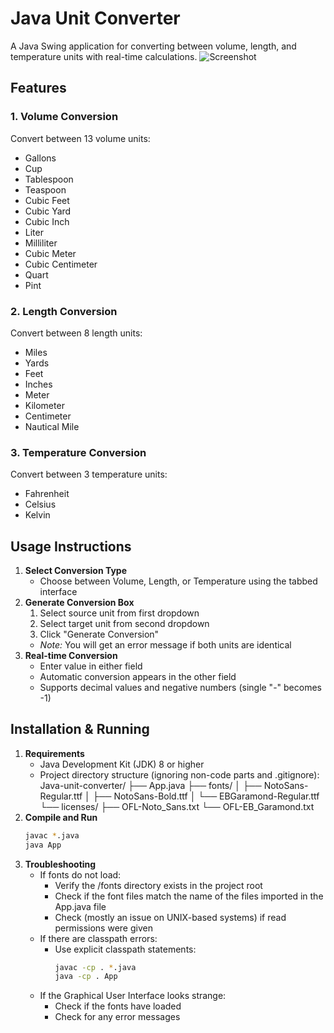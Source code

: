 # Java Unit Converter
A Java Swing application for converting between volume, length, and temperature units with real-time calculations.
![Screenshot](screenshot.png) <!-- Add actual screenshot if available -->
## Features
### 1. Volume Conversion
Convert between 13 volume units:
- Gallons
- Cup
- Tablespoon
- Teaspoon
- Cubic Feet
- Cubic Yard
- Cubic Inch
- Liter
- Milliliter
- Cubic Meter
- Cubic Centimeter
- Quart
- Pint
### 2. Length Conversion
Convert between 8 length units:
- Miles
- Yards
- Feet
- Inches
- Meter
- Kilometer
- Centimeter
- Nautical Mile
### 3. Temperature Conversion
Convert between 3 temperature units:
- Fahrenheit
- Celsius
- Kelvin
## Usage Instructions
1. **Select Conversion Type**
   - Choose between Volume, Length, or Temperature using the tabbed interface
2. **Generate Conversion Box**
   1. Select source unit from first dropdown
   2. Select target unit from second dropdown
   3. Click "Generate Conversion"
   - *Note:* You will get an error message if both units are identical
3. **Real-time Conversion**
   - Enter value in either field
   - Automatic conversion appears in the other field
   - Supports decimal values and negative numbers (single "-" becomes -1)
## Installation & Running
1. **Requirements**
   - Java Development Kit (JDK) 8 or higher
   - Project directory structure (ignoring non-code parts and .gitignore):
        Java-unit-converter/
            ├── App.java
            ├── fonts/
            │ ├── NotoSans-Regular.ttf
            │ ├── NotoSans-Bold.ttf
            │ └── EBGaramond-Regular.ttf
            └── licenses/
            ├── OFL-Noto_Sans.txt
            └── OFL-EB_Garamond.txt
2. **Compile and Run**
    ```bash
    javac *.java
    java App
3. **Troubleshooting**
    - If fonts do not load:
        - Verify the /fonts directory exists in the project root
        - Check if the font files match the name of the files imported in the App.java file
        - Check (mostly an issue on UNIX-based systems) if read permissions were given
    - If there are classpath errors:
        - Use explicit classpath statements:
            ```bash
            javac -cp . *.java
            java -cp . App
    - If the Graphical User Interface looks strange:
        - Check if the fonts have loaded
        - Check for any error messages
